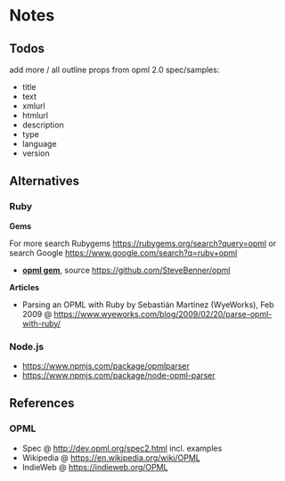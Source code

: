 # Notes

## Todos

add more / all outline props from opml 2.0 spec/samples:

- title
- text
- xmlurl
- htmlurl
- description
- type
- language
- version


## Alternatives

### Ruby

**Gems**

For more search Rubygems <https://rubygems.org/search?query=opml> or
search Google <https://www.google.com/search?q=ruby+opml>

- [**opml gem**](https://rubygems.org/gems/opml), source <https://github.com/SteveBenner/opml>


**Articles**

- Parsing an OPML with Ruby by Sebastián Martínez (WyeWorks), Feb 2009 @ <https://www.wyeworks.com/blog/2009/02/20/parse-opml-with-ruby/>


### Node.js

- <https://www.npmjs.com/package/opmlparser>
- <https://www.npmjs.com/package/node-opml-parser>

## References

### OPML

- Spec @ <http://dev.opml.org/spec2.html> incl. examples
- Wikipedia @ <https://en.wikipedia.org/wiki/OPML>
- IndieWeb @ <https://indieweb.org/OPML>


